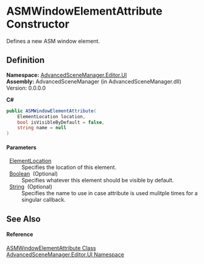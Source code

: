 # ASMWindowElementAttribute Constructor


Defines a new ASM window element.



## Definition
**Namespace:** <a href="N_AdvancedSceneManager_Editor_UI.md">AdvancedSceneManager.Editor.UI</a>  
**Assembly:** AdvancedSceneManager (in AdvancedSceneManager.dll) Version: 0.0.0.0

**C#**
``` C#
public ASMWindowElementAttribute(
	ElementLocation location,
	bool isVisibleByDefault = false,
	string name = null
)
```



#### Parameters
<dl><dt>  <a href="T_AdvancedSceneManager_Editor_UI_ElementLocation.md">ElementLocation</a></dt><dd>Specifies the location of this element.</dd><dt>  <a href="https://learn.microsoft.com/dotnet/api/system.boolean" target="_blank" rel="noopener noreferrer">Boolean</a>  (Optional)</dt><dd>Specifies whatever this element should be visible by default.</dd><dt>  <a href="https://learn.microsoft.com/dotnet/api/system.string" target="_blank" rel="noopener noreferrer">String</a>  (Optional)</dt><dd>Specifies the name to use in case attribute is used mulitple times for a singular callback.</dd></dl>

## See Also


#### Reference
<a href="T_AdvancedSceneManager_Editor_UI_ASMWindowElementAttribute.md">ASMWindowElementAttribute Class</a>  
<a href="N_AdvancedSceneManager_Editor_UI.md">AdvancedSceneManager.Editor.UI Namespace</a>  
